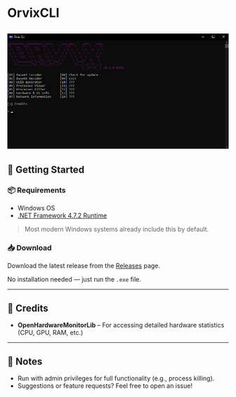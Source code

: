 # OrvixCLI
![Screenshot](./images/screenshot.png)
---

## 🚀 Getting Started

### 📦 Requirements
- Windows OS
- [.NET Framework 4.7.2 Runtime](https://dotnet.microsoft.com/en-us/download/dotnet-framework/net472)

> Most modern Windows systems already include this by default.

### 📥 Download
Download the latest release from the [Releases](https://github.com/mahmoodnotfound/OrvixCLI/releases) page.

No installation needed — just run the `.exe` file.

---

## 🙏 Credits

- **OpenHardwareMonitorLib** – For accessing detailed hardware statistics (CPU, GPU, RAM, etc.)

---

## 💬 Notes

- Run with admin privileges for full functionality (e.g., process killing).
- Suggestions or feature requests? Feel free to open an issue!
